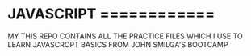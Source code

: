 # JAVASCRIPT ============

MY THIS REPO CONTAINS ALL THE PRACTICE FILES WHICH I USE TO LEARN JAVASCROPT BASICS FROM JOHN SMILGA'S BOOTCAMP

